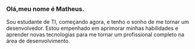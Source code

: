 ### Olá,meu nome é Matheus.

Sou estudante de TI, começando agora, e tenho o sonho de me tornar um desenvolvedor. Estou empenhado em aprimorar minhas habilidades e aprender novas tecnologias para me tornar um profissional completo na área de desenvolvimento.
